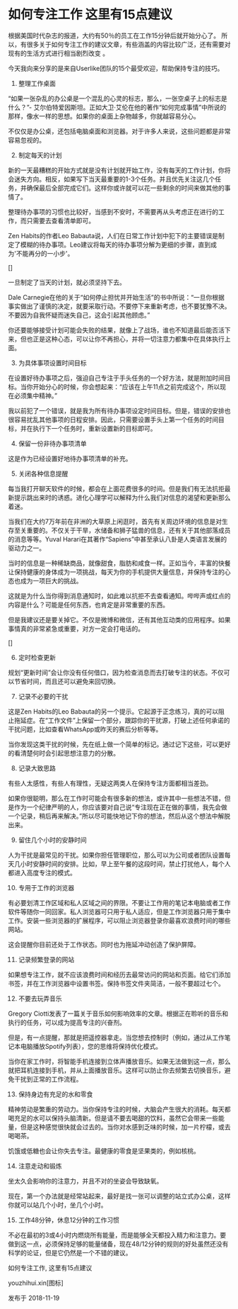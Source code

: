 # 如何专注工作 这里有15点建议


根据美国时代杂志的报道，大约有50％的员工在工作15分钟后就开始分心了。
所以，有很多关于如何专注工作的建议文章，有些涵盖的内容比较广泛，还有需要对现有的生活方式进行相当剧烈改变
。

今天我向来分享的是来自Userlike团队的15个最受欢迎，帮助保持专注的技巧。


1. 整理工作桌面

“如果一张杂乱的办公桌是一个混乱的心灵的标志，那么，一张空桌子上的标志是什么？”-
艾尔伯特爱因斯坦。正如大卫·艾伦在他的著作“如何完成事情”中所说的那样，像水一样的思想。如果你的桌面上杂物越多，你就越容易分心。

不仅仅是办公桌，还包括电脑桌面和浏览器。对于许多人来说，这些问题都是非常容易忽视的。


2. 制定每天的计划

新的一天最糟糕的开始方式就是没有计划就开始工作，没有每天的工作计划，你将会迷失方向。相反，如果写下当天最重要的1-3个任务。并且优先关注这几个任务，并确保最后全部完成它们。这样你或许就可以花一些剩余的时间来做其他的事情了。

整理待办事项的习惯也比较好，当感到不安时，不需要再从头考虑正在进行的工作，而只需要去查看清单即可。

Zen Habits的作者Leo
Babauta说，人们在日常工作计划中犯下的主要错误是制定了模糊的待办事项。Leo建议将每天的待办事项分解为更细的步骤，直到成为'不能再分的一小步'。

[]

一旦制定了当天的计划，就必须坚持下去。

Dale
Carnegie在他的关于“如何停止担忧并开始生活”的书中所说：“一旦你根据事实做出了谨慎的决定，就要采取行动。不要停下来重新考虑，也不要犹豫不决。不要因为自我怀疑而迷失自己，这会引起其他顾虑。”

你还要能够接受计划可能会失败的结果，就像上了战场，谁也不知道最后能否活下来，但也正是这种心态，可以让你不再担心，并将一切注意力都集中在具体执行上面。


3. 为具体事项设置时间目标

在设置好待办事项之后，强迫自己专注于手头任务的一个好方法，就是附加时间目标。当你开始分心的时候，你会想起来：“应该在上午11点之前完成这个，所以现在必须集中精神。”

我以前犯了一个错误，就是我为所有待办事项设定时间目标。但是，错误的安排也很容易扰乱其他事项的日程安排。因此，只需要设置手头上第一个任务的时间目标，并在执行下一个任务时，重新设置新的目标即可。


4. 保留一份非待办事项清单

这是作为已经设置好地待办事项清单的补充。


5. 关闭各种信息提醒

每当我打开聊天软件的时候，都会在上面花费很多的时间。但是我们有无法抗拒最新提示跳出来时的诱惑。进化心理学可以解释为什么我们对信息的渴望和更新那么着迷。

当我们在大约7万年前在非洲的大草原上闲逛时，首先有关周边环境的信息是对生存至关重要的。不仅关于干旱，水储备和狮子猛兽的信息，还有关于其他部落成员的消息等等。Yuval
Harari在其著作“Sapiens”中甚至承认八卦是人类语言发展的驱动力之一。

当时的信息是一种稀缺商品，就像甜食，脂肪和咸食一样。正如当今，丰富的快餐让保持健康的身体成为一项挑战，每天为你的手机提供大量信息，并保持专注的心态也成为一项巨大的挑战。

这就是为什么当你得到消息通知时，如此难以抗拒不去查看通知。哔哔声或红点的内容是什么？可能是任何东西，也肯定是非常重要的东西。

但是我建议还是要关掉它。不仅是微博和微信，还有其他互动类的应用程序。如果事情真的非常紧急或重要，对方一定会打电话的。

[]


6. 定时检查更新

规划“更新时间”会让你没有任何借口，因为检查消息而去打破专注的状态。不仅可以节省时间，而且还可以避免来回切换。

7. 记录不必要的干扰

这是Zen Habits的Leo
Babauta的另一个提示。它起源于正念练习，真的可以阻止拖延症。在“工作文件”上保留一个部分，跟踪你的干扰源，打破上述任何承诺的干扰问题，比如查看WhatsApp或昨天的赛后分析等等。

当你发现这类干扰的时候，先在纸上做一个简单的标记。通过记下这些，可以更好的看清楚何时会引起思想注意力的分散。


8. 记录大致思路

有些人太感性，有些人有理性，无疑这两类人在保持专注方面都相当差劲。

如果你很聪明，那么在工作时可能会有很多新的想法，或许其中一些想法不错，但是作为一个纪律严明的人，你应该要对自己说“专注现在正在做的事情，我先会做一个记录，稍后再来解决。”所以尽可能快地记下你的想法，然后从这个想法中解脱出来。


9. 留住几个小时的安静时间

人为干扰是最常见的干扰。如果你担任管理职位，那么可以为公司或者团队设置每天几小时安静时间的安排。比如，早上至午餐的这段时间，禁止打扰他人，每个人都进入高度专注的模式。


10. 专用于工作的浏览器

有必要划清工作区域和私人区域之间的界限。不要让工作用的笔记本电脑或者工作软件等随你一同回家。私人浏览器可只用于私人适应，但是工作浏览器只用于集中工作。安装一些浏览器的扩展程序，可以阻止浏览器登录你最喜欢浪费时间的哪些网站。

这会提醒你目前还处于工作状态。同时也为拖延冲动创造了保护屏障。


11. 记录频繁登录的网站

如果想专注工作，就不应该浪费时间和经历去最常访问的网站和页面。给它们添加书签，并在工作浏览器中设置书签。保持书签文件夹简洁，一般不要超过七个。


12. 不要去玩弄音乐

Gregory
Ciotti发表了一篇关于音乐如何影响效率的文章。根据正在聆听的音乐和执行的任务，可以成为提高专注的兴奋剂。

但是，有一点提醒，那就是把遥控器拿走。当您想去控制时（例如，通过从工作笔记本电脑播放Spotify列表），您的思维将保持优化模式。

当你在家工作时，将智能手机连接到立体声播放音乐。如果无法做到这一点，那么就把耳机连接到手机，并从上面播放音乐。这样可以防止你去频繁去切换音乐，避免干扰到正常的工作流程。


13. 保持身边有充足的水和零食

精神劳动是繁重的劳动力。当你保持专注的时候，大脑会产生很大的消耗。每天都喝充足的水可以保持头脑清新。但是请不要去喝甜的饮料，虽然它会带来一些能量，但是这种感觉很快就会过去的。当你对水感到乏味的时候，加一片柠檬，或去喝喝茶。

饥饿或低糖也会让你失去专注。最健康的零食是坚果类的，例如核桃。


14. 注意走动和锻炼

坐太久会影响你的注意力，并且不对的坐姿会导致缺氧。

现在，第一个办法就是经常站起来，最好是找一张可以调整的站立式办公桌，这样你就可以站几个小时，坐几个小时。


15. 工作48分钟，休息12分钟的工作习惯

不必在最初的3或4小时内燃烧所有能量，而是能够全天都投入精力和注意力。要做到这一点，必须保持足够的能量储备，现在48/12分钟的规则的好处虽然还没有科学的论证，但是它仍然是一个不错的建议。

如何专注工作, 这里有15点建议​

youzhihui.xin[图标]

发布于 2018-11-19

